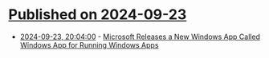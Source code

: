 # [Published on 2024-09-23](index.md)

* [2024-09-23, 20:04:00](https://soylentnews.org/article.pl?sid=24/09/22/0354251&from=rss) - [Microsoft Releases a New Windows App Called Windows App for Running Windows Apps](https://soylentnews.org/article.pl?sid=24/09/22/0354251&from=rss)
